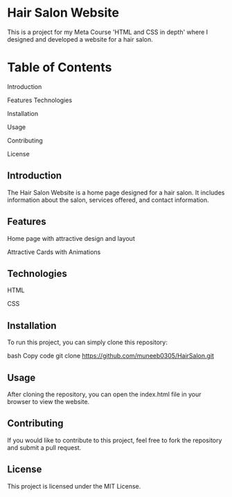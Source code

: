 # Hair Salon Website
This is a project for my Meta Course 'HTML and CSS in depth' where I designed and developed a website for a hair salon.

# Table of Contents
Introduction

Features
Technologies

Installation

Usage

Contributing

License

## Introduction
The Hair Salon Website is a home page designed for a hair salon. It includes information about the salon, services offered, and contact information.

## Features
Home page with attractive design and layout

Attractive Cards with Animations

## Technologies
HTML

CSS

## Installation
To run this project, you can simply clone this repository:

bash
Copy code
git clone https://github.com/muneeb0305/HairSalon.git
## Usage
After cloning the repository, you can open the index.html file in your browser to view the website.

## Contributing
If you would like to contribute to this project, feel free to fork the repository and submit a pull request.

## License
This project is licensed under the MIT License.
